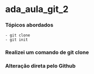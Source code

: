# ada_aula_git_2

### Tópicos abordados
	- git clone
	- git init
	
### Realizei um comando de git clone

### Alteração direta pelo Github
	
